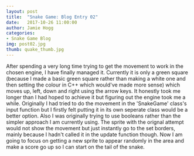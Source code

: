 ```yaml
---
layout: post
title:  "Snake Game: Blog Entry 02"
date:   2017-10-26 11:00:00
author: Jamie Hogg
categories: 
- Snake Game Blog
img: post02.jpg
thumb: quake_thumb.jpg
---
```

After spending a very long time trying to get the movement to work in the chosen engine, I have finally managed it.
Currently it is only a green square (because I made a basic green square rather than making a white one and 
then setting the colour in C++ which would've made more sense) which moves up, left, down and right using the arrow keys.
It honestly took me longer than I had hoped to achieve it but figuring out the engine took me a while.
Originally I had tried to do the movement in the 'SnakeGame' class's input function but I firstly felt putting it in 
its own seperate class would be a better option. Also I was originally trying to use booleans rather than the simpler
approach I am currently using.
The sprite with the orignal attempt would not show the movement but just instantly go to the set borders, mainly because I hadn't
called it in the update function though.
Now I am going to focus on getting a new sprite to appear randomly in the area and make a score go up so I can start on the
tail of the snake.
